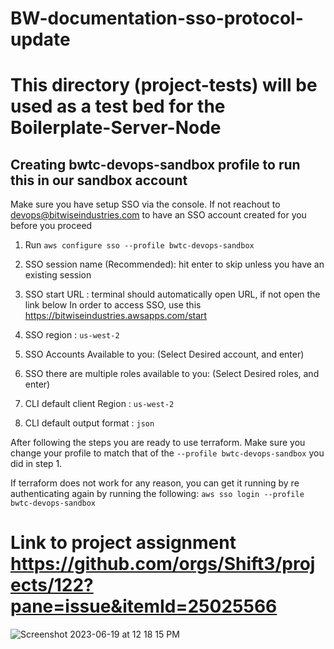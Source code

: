 # BW-documentation-sso-protocol-update

# This directory (project-tests) will be used as a test bed for the Boilerplate-Server-Node

## Creating bwtc-devops-sandbox profile to run this in our sandbox account

Make sure you have setup SSO via the console. If not reachout to devops@bitwiseindustries.com to have an SSO account created for you before you proceed

1. Run `aws configure sso --profile bwtc-devops-sandbox`
2. SSO session name (Recommended): hit enter to skip unless you have an existing session
3. SSO start URL : terminal should automatically open URL, if not open the link below
  In order to access SSO, use this https://bitwiseindustries.awsapps.com/start
  
4. SSO region : `us-west-2`
5. SSO Accounts Available to you: (Select Desired account, and enter)
6. SSO there are multiple roles available to you: (Select Desired roles, and enter)
7. CLI default client Region : `us-west-2`
8. CLI default output format : `json`

After following the steps you are ready to use terraform. Make sure you change your profile to match that of the `--profile bwtc-devops-sandbox` you did in step 1.

If terraform does not work for any reason, you can get it running by re authenticating again by running the following:
 `aws sso login --profile bwtc-devops-sandbox`


# Link to project assignment https://github.com/orgs/Shift3/projects/122?pane=issue&itemId=25025566

![Screenshot 2023-06-19 at 12 18 15 PM](https://github.com/5usana/BW-documentation-sso-protocol-update/assets/74124144/50f48af6-2664-42d6-85f7-7be86d28a88a)
